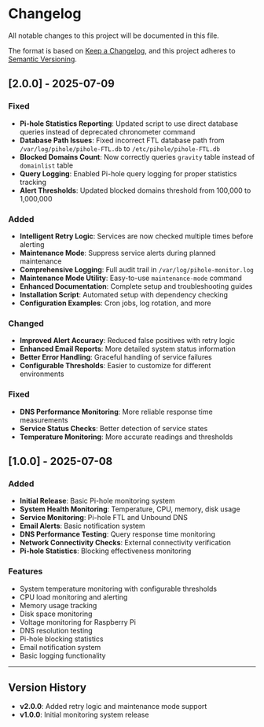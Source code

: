 # Changelog

All notable changes to this project will be documented in this file.

The format is based on [Keep a Changelog](https://keepachangelog.com/en/1.0.0/),
and this project adheres to [Semantic Versioning](https://semver.org/spec/v2.0.0.html).

## [2.0.0] - 2025-07-09

### Fixed
- **Pi-hole Statistics Reporting**: Updated script to use direct database queries instead of deprecated chronometer command
- **Database Path Issues**: Fixed incorrect FTL database path from `/var/log/pihole/pihole-FTL.db` to `/etc/pihole/pihole-FTL.db`
- **Blocked Domains Count**: Now correctly queries `gravity` table instead of `domainlist` table
- **Query Logging**: Enabled Pi-hole query logging for proper statistics tracking
- **Alert Thresholds**: Updated blocked domains threshold from 100,000 to 1,000,000

### Added
- **Intelligent Retry Logic**: Services are now checked multiple times before alerting
- **Maintenance Mode**: Suppress service alerts during planned maintenance
- **Comprehensive Logging**: Full audit trail in `/var/log/pihole-monitor.log`
- **Maintenance Mode Utility**: Easy-to-use `maintenance-mode` command
- **Enhanced Documentation**: Complete setup and troubleshooting guides
- **Installation Script**: Automated setup with dependency checking
- **Configuration Examples**: Cron jobs, log rotation, and more

### Changed
- **Improved Alert Accuracy**: Reduced false positives with retry logic
- **Enhanced Email Reports**: More detailed system status information
- **Better Error Handling**: Graceful handling of service failures
- **Configurable Thresholds**: Easier to customize for different environments

### Fixed
- **DNS Performance Monitoring**: More reliable response time measurements
- **Service Status Checks**: Better detection of service states
- **Temperature Monitoring**: More accurate readings and thresholds

## [1.0.0] - 2025-07-08

### Added
- **Initial Release**: Basic Pi-hole monitoring system
- **System Health Monitoring**: Temperature, CPU, memory, disk usage
- **Service Monitoring**: Pi-hole FTL and Unbound DNS
- **Email Alerts**: Basic notification system
- **DNS Performance Testing**: Query response time monitoring
- **Network Connectivity Checks**: External connectivity verification
- **Pi-hole Statistics**: Blocking effectiveness monitoring

### Features
- System temperature monitoring with configurable thresholds
- CPU load monitoring and alerting
- Memory usage tracking
- Disk space monitoring
- Voltage monitoring for Raspberry Pi
- DNS resolution testing
- Pi-hole blocking statistics
- Email notification system
- Basic logging functionality

---

## Version History

- **v2.0.0**: Added retry logic and maintenance mode support
- **v1.0.0**: Initial monitoring system release
